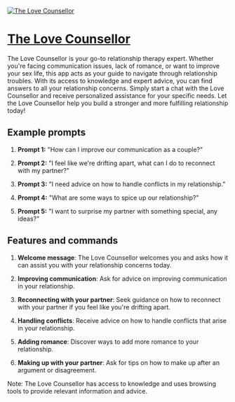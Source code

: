 [![The Love Counsellor](https://files.oaiusercontent.com/file-yDxWn8jfAOd29N0cKzUBsde8?se=2123-10-17T19%3A35%3A24Z&sp=r&sv=2021-08-06&sr=b&rscc=max-age%3D31536000%2C%20immutable&rscd=attachment%3B%20filename%3D5f305d4f-b60d-44f0-b2ee-4f2fe5e8ced4.png&sig=r7pFaQYMGIeER%2BEFRrc7ZXf4rVvNGMp1uRiFgdyGXyA%3D)](https://chat.openai.com/g/g-RyE9XQagq-the-love-counsellor)

# [The Love Counsellor](https://chat.openai.com/g/g-RyE9XQagq-the-love-counsellor)

The Love Counsellor is your go-to relationship therapy expert. Whether you're facing communication issues, lack of romance, or want to improve your sex life, this app acts as your guide to navigate through relationship troubles. With its access to knowledge and expert advice, you can find answers to all your relationship concerns. Simply start a chat with the Love Counsellor and receive personalized assistance for your specific needs. Let the Love Counsellor help you build a stronger and more fulfilling relationship today!

## Example prompts

1. **Prompt 1:** "How can I improve our communication as a couple?"

2. **Prompt 2:** "I feel like we're drifting apart, what can I do to reconnect with my partner?"

3. **Prompt 3:** "I need advice on how to handle conflicts in my relationship."

4. **Prompt 4:** "What are some ways to spice up our relationship?"

5. **Prompt 5:** "I want to surprise my partner with something special, any ideas?"

## Features and commands

1. **Welcome message**: The Love Counsellor welcomes you and asks how it can assist you with your relationship concerns today.

2. **Improving communication**: Ask for advice on improving communication in your relationship.

3. **Reconnecting with your partner**: Seek guidance on how to reconnect with your partner if you feel like you're drifting apart.

4. **Handling conflicts**: Receive advice on how to handle conflicts that arise in your relationship.

5. **Adding romance**: Discover ways to add more romance to your relationship.

6. **Making up with your partner**: Ask for tips on how to make up after an argument or disagreement.

Note: The Love Counsellor has access to knowledge and uses browsing tools to provide relevant information and advice.